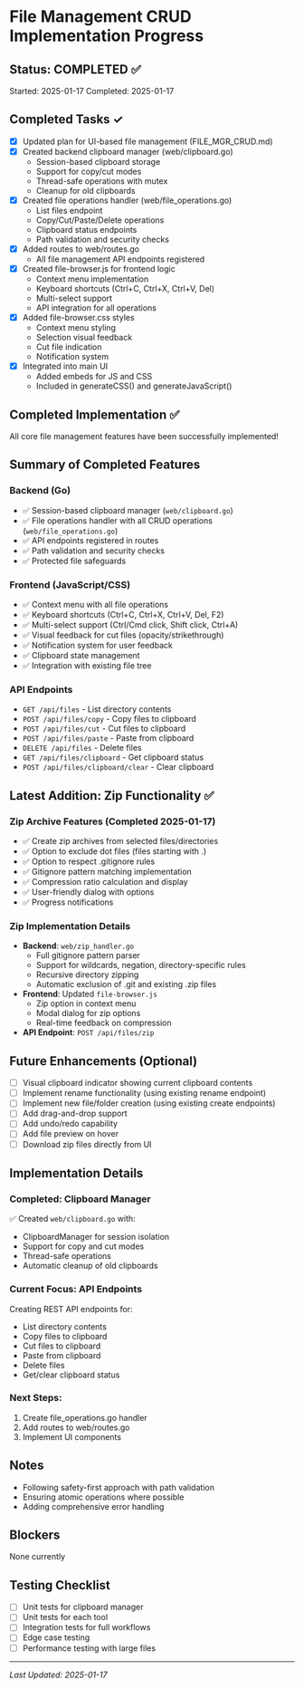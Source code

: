 # File Management CRUD Implementation Progress

## Status: COMPLETED ✅
Started: 2025-01-17
Completed: 2025-01-17

## Completed Tasks ✓
- [x] Updated plan for UI-based file management (FILE_MGR_CRUD.md)
- [x] Created backend clipboard manager (web/clipboard.go)
  - Session-based clipboard storage
  - Support for copy/cut modes
  - Thread-safe operations with mutex
  - Cleanup for old clipboards
- [x] Created file operations handler (web/file_operations.go)
  - List files endpoint
  - Copy/Cut/Paste/Delete operations
  - Clipboard status endpoints
  - Path validation and security checks
- [x] Added routes to web/routes.go
  - All file management API endpoints registered
- [x] Created file-browser.js for frontend logic
  - Context menu implementation
  - Keyboard shortcuts (Ctrl+C, Ctrl+X, Ctrl+V, Del)
  - Multi-select support
  - API integration for all operations
- [x] Added file-browser.css styles
  - Context menu styling
  - Selection visual feedback
  - Cut file indication
  - Notification system
- [x] Integrated into main UI
  - Added embeds for JS and CSS
  - Included in generateCSS() and generateJavaScript()

## Completed Implementation ✅

All core file management features have been successfully implemented!

## Summary of Completed Features

### Backend (Go)
- ✅ Session-based clipboard manager (`web/clipboard.go`)
- ✅ File operations handler with all CRUD operations (`web/file_operations.go`)
- ✅ API endpoints registered in routes
- ✅ Path validation and security checks
- ✅ Protected file safeguards

### Frontend (JavaScript/CSS)
- ✅ Context menu with all file operations
- ✅ Keyboard shortcuts (Ctrl+C, Ctrl+X, Ctrl+V, Del, F2)
- ✅ Multi-select support (Ctrl/Cmd click, Shift click, Ctrl+A)
- ✅ Visual feedback for cut files (opacity/strikethrough)
- ✅ Notification system for user feedback
- ✅ Clipboard state management
- ✅ Integration with existing file tree

### API Endpoints
- `GET /api/files` - List directory contents
- `POST /api/files/copy` - Copy files to clipboard
- `POST /api/files/cut` - Cut files to clipboard  
- `POST /api/files/paste` - Paste from clipboard
- `DELETE /api/files` - Delete files
- `GET /api/files/clipboard` - Get clipboard status
- `POST /api/files/clipboard/clear` - Clear clipboard

## Latest Addition: Zip Functionality ✅

### Zip Archive Features (Completed 2025-01-17)
- ✅ Create zip archives from selected files/directories
- ✅ Option to exclude dot files (files starting with .)
- ✅ Option to respect .gitignore rules
- ✅ Gitignore pattern matching implementation
- ✅ Compression ratio calculation and display
- ✅ User-friendly dialog with options
- ✅ Progress notifications

### Zip Implementation Details
- **Backend**: `web/zip_handler.go`
  - Full gitignore pattern parser
  - Support for wildcards, negation, directory-specific rules
  - Recursive directory zipping
  - Automatic exclusion of .git and existing .zip files
- **Frontend**: Updated `file-browser.js`
  - Zip option in context menu
  - Modal dialog for zip options
  - Real-time feedback on compression
- **API Endpoint**: `POST /api/files/zip`

## Future Enhancements (Optional)
- [ ] Visual clipboard indicator showing current clipboard contents
- [ ] Implement rename functionality (using existing rename endpoint)
- [ ] Implement new file/folder creation (using existing create endpoints)
- [ ] Add drag-and-drop support
- [ ] Add undo/redo capability
- [ ] Add file preview on hover
- [ ] Download zip files directly from UI

## Implementation Details

### Completed: Clipboard Manager
✅ Created `web/clipboard.go` with:
- ClipboardManager for session isolation
- Support for copy and cut modes
- Thread-safe operations
- Automatic cleanup of old clipboards

### Current Focus: API Endpoints
Creating REST API endpoints for:
- List directory contents
- Copy files to clipboard
- Cut files to clipboard
- Paste from clipboard
- Delete files
- Get/clear clipboard status

### Next Steps:
1. Create file_operations.go handler
2. Add routes to web/routes.go
3. Implement UI components

## Notes
- Following safety-first approach with path validation
- Ensuring atomic operations where possible
- Adding comprehensive error handling

## Blockers
None currently

## Testing Checklist
- [ ] Unit tests for clipboard manager
- [ ] Unit tests for each tool
- [ ] Integration tests for full workflows
- [ ] Edge case testing
- [ ] Performance testing with large files

---
*Last Updated: 2025-01-17*